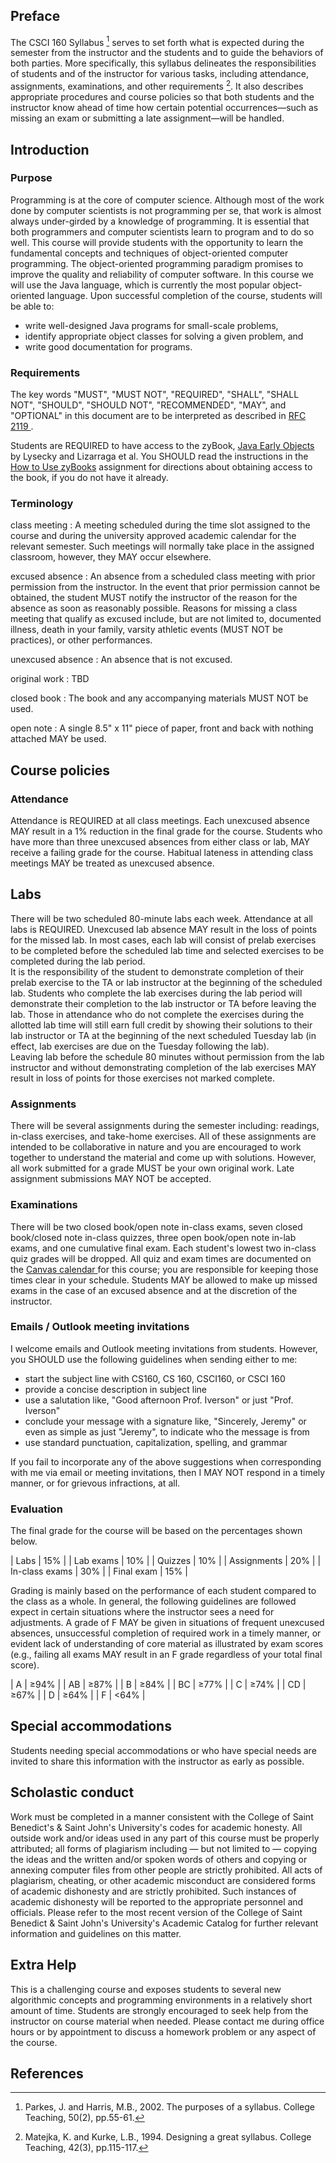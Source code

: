 ---
---

## Preface
The CSCI 160 Syllabus [^1] serves to set forth what is expected during the
semester from the instructor and the students and to guide the behaviors of both
parties. More specifically, this syllabus delineates the responsibilities of
students and of the instructor for various tasks, including attendance,
assignments, examinations, and other requirements [^2]. It also describes
appropriate procedures and course policies so that both students and the
instructor know ahead of time how certain potential occurrences&mdash;such as
missing an exam or submitting a late assignment&mdash;will be handled.

## Introduction
### Purpose
Programming is at the core of computer science. Although most of the work done by computer scientists is not programming per se, that work is almost always under-girded by a knowledge of programming. It is essential that both programmers and computer scientists learn to program and to do so well. This course will provide students with the opportunity to learn the fundamental concepts and techniques of object-oriented computer programming. The object-oriented programming paradigm promises to improve the quality and reliability of computer software. In this course we will use the Java language, which is currently the most popular object-oriented language. Upon successful completion of the course, students will be able to:
* write well-designed Java programs for small-scale problems,
* identify appropriate object classes for solving a given problem, and
* write good documentation for programs.

### Requirements
The key words "MUST", "MUST NOT", "REQUIRED", "SHALL", "SHALL NOT", "SHOULD",
"SHOULD NOT", "RECOMMENDED", "MAY", and "OPTIONAL" in this document are to be
interpreted as described in <a href="https://tools.ietf.org/html/rfc2119">RFC
2119 <span class="fas fa-external-link-alt"></span></a>.

Students are REQUIRED to have access to the zyBook, [Java Early
Objects](https://learn.zybooks.com/zybook/CSBSJUCSCI160IversonSpring2020) by
Lysecky and Lizarraga et al. You SHOULD read the instructions in the [How to Use
zyBooks](/courses/12826/assignments/132304) assignment for directions about
obtaining access to the book, if you do not have it already.

### Terminology
class meeting
: A meeting scheduled during the time slot assigned to the course and during the
  university approved academic calendar for the relevant semester. Such meetings
  will normally take place in the assigned classroom, however, they MAY occur
  elsewhere.

excused absence
: An absence from a scheduled class meeting with prior permission from the
  instructor. In the event that prior permission cannot be obtained, the student
  MUST notify the instructor of the reason for the absence as soon as reasonably
  possible. Reasons for missing a class meeting that qualify as excused include,
  but are not limited to, documented illness, death in your family, varsity
  athletic events (MUST NOT be practices), or other performances.

unexcused absence
: An absence that is not excused.

original work
: TBD

closed book
: The book and any accompanying materials MUST NOT be used.

open note
: A single 8.5" x 11" piece of paper, front and back with nothing attached MAY
  be used.

## Course policies
### Attendance
Attendance is REQUIRED at all class meetings. Each unexcused absence MAY result
in a 1% reduction in the final grade for the course. Students who have more than
three unexcused absences from either class or lab, MAY receive a failing grade
for the course. Habitual lateness in attending class meetings MAY be treated as
unexcused absence.

## Labs
There will be two scheduled 80-minute labs each week. Attendance at all labs is
REQUIRED. Unexcused lab absence MAY result in the loss of points for the missed
lab. In most cases, each lab will consist of prelab exercises to be completed
before the scheduled lab time and selected exercises to be completed during the
lab period.  
It is the responsibility of the student to demonstrate completion
of their prelab exercise to the TA or lab instructor at the beginning of the
scheduled lab. Students who complete the lab exercises during the lab period
will demonstrate their completion to the lab instructor or TA before leaving the
lab. Those in attendance who do not complete the exercises during the allotted
lab time will still earn full credit by showing their solutions to their lab
instructor or TA at the beginning of the next scheduled Tuesday lab (in effect,
lab exercises are due on the Tuesday following the lab).  
Leaving lab before the schedule 80 minutes without permission from the lab
instructor and without demonstrating completion of the lab exercises MAY result
in loss of points for those exercises not marked complete.

### Assignments
There will be several assignments during the semester including: readings,
in-class exercises, and take-home exercises. All of these assignments are
intended to be collaborative in nature and you are encouraged to work together
to understand the material and come up with solutions. However, all work
submitted for a grade MUST be your own original work. Late assignment
submissions MAY NOT be accepted.

### Examinations
There will be two closed book/open note in-class exams, seven closed book/closed
note in-class quizzes, three open book/open note in-lab exams, and one
cumulative final exam. Each student's lowest two in-class quiz grades will be
dropped. All quiz and exam times are documented on the <a
href="https://csbsju.instructure.com/calendar">Canvas calendar <span class="fas
fa-external-link-alt"></span></a> for this course; you are responsible for
keeping those times clear in your schedule. Students MAY be allowed to make up
missed exams in the case of an excused absence and at the discretion of the
instructor.

### Emails / Outlook meeting invitations
I welcome emails and Outlook meeting invitations from students. However, you
SHOULD use the following guidelines when sending either to me:
* start the subject line with CS160, CS 160, CSCI160, or CSCI 160
* provide a concise description in subject line
* use a salutation like, "Good afternoon Prof. Iverson" or just "Prof. Iverson"
* conclude your message with a signature like, "Sincerely, Jeremy" or even as
  simple as just "Jeremy", to indicate who the message is from
* use standard punctuation, capitalization, spelling, and grammar

If you fail to incorporate any of the above suggestions when corresponding with
me via email or meeting invitations, then I MAY NOT respond in a timely manner,
or for grievous infractions, at all.

### Evaluation
The final grade for the course will be based on the percentages shown below.

| Labs           | 15% |
| Lab exams      | 10% |
| Quizzes        | 10% |
| Assignments    | 20% |
| In-class exams | 30% |
| Final exam     | 15% |

Grading is mainly based on the performance of each student compared to the class
as a whole. In general, the following guidelines are followed expect in certain
situations where the instructor sees a need for adjustments. A grade of F MAY be
given in situations of frequent unexcused absences, unsuccessful completion of
required work in a timely manner, or evident lack of understanding of core
material as illustrated by exam scores (e.g., failing all exams MAY result in an
F grade regardless of your total final score).

| A  | &ge;94% |
| AB | &ge;87% |
| B  | &ge;84% |
| BC | &ge;77% |
| C  | &ge;74% |
| CD | &ge;67% |
| D  | &ge;64% |
| F  | &lt;64% |

## Special accommodations
Students needing special accommodations or who have special needs are invited to
share this information with the instructor as early as possible.

## Scholastic conduct
Work must be completed in a manner consistent with the College of Saint
Benedict's & Saint John's University's codes for academic honesty. All outside
work and/or ideas used in any part of this course must be properly attributed;
all forms of plagiarism including — but not limited to — copying the ideas and
the written and/or spoken words of others and copying or annexing computer files
from other people are strictly prohibited. All acts of plagiarism, cheating, or
other academic misconduct are considered forms of academic dishonesty and are
strictly prohibited. Such instances of academic dishonesty will be reported to
the appropriate personnel and officials. Please refer to the most recent version
of the College of Saint Benedict & Saint John's University's Academic Catalog
for further relevant information and guidelines on this matter.

## Extra Help
This is a challenging course and exposes students to several new algorithmic
concepts and programming environments in a relatively short amount of time.
Students are strongly encouraged to seek help from the instructor on course
material when needed. Please contact me during office hours or by appointment to
discuss a homework problem or any aspect of the course.

## References
[^1]: Parkes, J. and Harris, M.B., 2002. The purposes of a syllabus. College Teaching, 50(2), pp.55-61.  
[^2]: Matejka, K. and Kurke, L.B., 1994. Designing a great syllabus. College Teaching, 42(3), pp.115-117.
